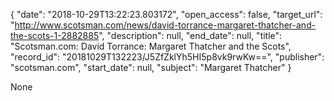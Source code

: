 {
  "date": "2018-10-29T13:22:23.803172", 
  "open_access": false, 
  "target_url": "http://www.scotsman.com/news/david-torrance-margaret-thatcher-and-the-scots-1-2882885", 
  "description": null, 
  "end_date": null, 
  "title": "Scotsman.com: David Torrance: Margaret Thatcher and the Scots", 
  "record_id": "20181029T132223/J5ZfZklYh5HI5p8vk9rwKw==", 
  "publisher": "scotsman.com", 
  "start_date": null, 
  "subject": "Margaret Thatcher"
}

None